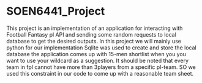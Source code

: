 # SOEN6441_Project
This project is an implementation of an application for interacting with Football Fantasy pl API and sending some random requests to local database to get the desired outputs.
In this project we will mainly use python for our implementation
Sqlite was used to create and store the local database
the application comes up with 15-men shortlist when you you want to use your wildcard as a suggestion. It should be noted that every team in fpl cannot have more than 3players from a specific pl-team. SO we used this constraint in our code to come up with a reasonable team sheet.
